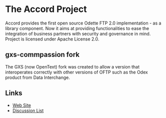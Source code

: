 # The Accord Project

Accord provides the first open source Odette FTP 2.0 implementation - as a library component.
Now it aims at providing functionalities to ease the integration of business partners with
security and governance in mind. Project is licensed under Apache License 2.0.

## gxs-commpassion fork
The GXS (now OpenText) fork was created to allow a version that interoperates correctly with other versions of OFTP such as the Odex product from Data Interchange.

## Links

* [Web Site](http://accordproject.org)
* [Discussion List](http://forum.accordproject.org)